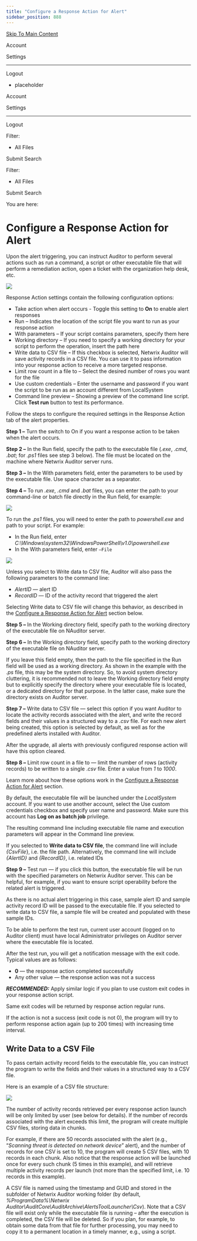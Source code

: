 ```yaml
---
title: "Configure a Response Action for Alert"
sidebar_position: 888
---
```


[Skip To Main Content](#)

Account

Settings

---

Logout

* placeholder

Account

Settings

---

Logout

Filter: 

* All Files

Submit Search

Filter: 

* All Files

Submit Search

You are here:

# Configure a Response Action for Alert

Upon the alert triggering, you can instruct Auditor to perform several actions such as run a command, a script or other executable file that will perform a remediation action, open a ticket with the organization help desk, etc.

[![](../static/img/Auditor/Images/Auditor/Alerts/ResponseAction/PasswordReset_thumb_0_0.png)](../../../Resources/Images/Auditor/Alerts/ResponseAction/PasswordReset.png)

Response Action settings contain the following configuration options:

* Take action when alert occurs - Toggle this setting to **On** to enable alert responses
* Run – Indicates the location of the script file you want to run as your response action
* With parameters – If your script contains parameters, specify them here
* Working directory – If you need to specify a working directory for your script to perform the operation, insert the path here
* Write data to CSV file – If this checkbox is selected, Netwrix Auditor will save activity records in a CSV file. You can use it to pass information into your response action to receive a more targeted response.
* Limit row count in a file to – Select the desired number of rows you want for the file
* Use custom credentials – Enter the username and password if you want the script to be run as an account different from LocalSystem
* Command line preview – Showing a preview of the command line script. Click **Test run** button to test its performance.

Follow the steps to configure the required settings in the Response Action tab of the alert properties.

**Step 1 –** Turn the switch to On if you want a response action to be taken when the alert occurs.

**Step 2 –** In the Run field, specify the path to the executable file (*.exe*, .*cmd*, *.bat*; for *.ps1* files see step 3 below). The file must be located on the machine where Netwrix Auditor server runs.

**Step 3 –** In the With parameters field, enter the parameters to be used by the executable file. Use space character as a separator.

**Step 4 –** To run *.exe*, *.cmd* and *.bat* files, you can enter the path to your command-line or batch file directly in the Run field, for example:

[![](../static/img/Auditor/Images/Auditor/Alerts/ResponseAction/Command_thumb_0_0.png)](../../../Resources/Images/Auditor/Alerts/ResponseAction/Command.png)

To run the .*ps1* files, you will need to enter the path to *powershell.exe* and path to your script. For example:

* In the Run field, enter *C:\Windows\system32\WindowsPowerShell\v1.0\powershell.exe*
* In the With parameters field, enter `–File `

[![](../static/img/Auditor/Images/Auditor/Alerts/ResponseAction/PowerShell_thumb_0_0.png)](../../../Resources/Images/Auditor/Alerts/ResponseAction/PowerShell.png)

Unless you select to Write data to CSV file, Auditor will also pass the following parameters to the command line:

* *AlertID* — alert ID
* *RecordID* — ID of the activity record that triggered the alert

Selecting Write data to CSV file will change this behavior, as described in the [Configure a Response Action for Alert](#Write "Write Data to CSV File") section below.

**Step 5 –** In the Working directory field, specify path to the working directory of the executable file on NAuditor server.

**Step 6 –** In the Working directory field, specify path to the working directory of the executable file on NAuditor server.

If you leave this field empty, then the path to the file specified in the Run field will be used as a working directory. As shown in the example with the *.ps* file, this may be the system directory. So, to avoid system directory cluttering, it is recommended not to leave the Working directory field empty but to explicitly specify the directory where your executable file is located, or a dedicated directory for that purpose. In the latter case, make sure the directory exists on Auditor server.

**Step 7 –** Write data to CSV file — select this option if you want Auditor to locate the activity records associated with the alert, and write the record fields and their values in a structured way to a .*csv* file. For each new alert being created, this option is selected by default, as well as for the predefined alerts installed with Auditor.

After the upgrade, all alerts with previously configured response action will have this option cleared.

**Step 8 –** Limit row count in a file to  — limit the number of rows (activity records) to be written to a single .*csv* file. Enter a value from *1* to *1000*.

Learn more about how these options work in the [Configure a Response Action for Alert](#UseCSVFile "Write Data to CSV File") section.

By default, the executable file will be launched under the *LocalSystem* account. If you want to use another account, select the Use custom credentials checkbox and specify user name and password. Make sure this account has **Log on as batch job** privilege.

The resulting command line including executable file name and execution parameters will appear in the Command line preview.

If you selected to **Write data to CSV file**, the command line will include *\{CsvFile*\}, i.e. the file path. Alternatively, the command line will include *\{AlertID\}* and *\{RecordID\}*, i.e. related IDs

**Step 9 –** Test run — if you click this button, the executable file will be run with the specified parameters on Netwrix Auditor server. This can be helpful, for example, if you want to ensure script operability before the related alert is triggered.

As there is no actual alert triggering in this case, sample alert ID and sample activity record ID will be passed to the executable file. If you selected to write data to CSV file, a sample file will be created and populated with these sample IDs.

To be able to perform the test run, current user account (logged on to Auditor client) must have local Administrator privileges on Auditor server where the executable file is located.

After the test run, you will get a notification message with the exit code. Typical values are as follows:

* **0** — the response action completed successfully
* Any other value — the response action was not a success

***RECOMMENDED:*** Apply similar logic if you plan to use custom exit codes in your response action script.

Same exit codes will be returned by response action regular runs.

If the action is not a success (exit code is not 0), the program will try to perform response action again (up to 200 times) with increasing time interval.

## Write Data to a CSV File

To pass certain activity record fields to the executable file, you can instruct the program to write the fields and their values in a structured way to a CSV file.

Here is an example of a CSV file structure:

[![](../static/img/Auditor/Images/Auditor/Alerts/ResponseAction/CSVFile_thumb_0_48.png)](../../../Resources/Images/Auditor/Alerts/ResponseAction/CSVFile.png)

The number of activity records retrieved per every response action launch will be only limited by user (see below for details). If the number of records associated with the alert exceeds this limit, the program will create multiple CSV files, storing data in chunks.

For example, if there are 50 records associated with the alert (e.g., “*Scanning threat is detected on network device*” alert), and the number of records for one CSV is set to 10, the program will create 5 CSV files, with 10 records in each chunk. Also notice that the response action will be launched once for every such chunk (5 times in this example), and will retrieve multiple activity records per launch (not more than the specified limit, i.e. 10 records in this example).

A CSV file is named using the timestamp and GUID and stored in the subfolder of Netwrix Auditor working folder (by default, *%ProgramData%\Netwrix Auditor\AuditCore\AuditArchive\AlertsToolLauncher\Csv*). Note that a CSV file will exist only while the executable file is running – after the execution is completed, the CSV file will be deleted. So if you plan, for example, to obtain some data from that file for further processing, you may need to copy it to a permanent location in a timely manner, e.g., using a script.